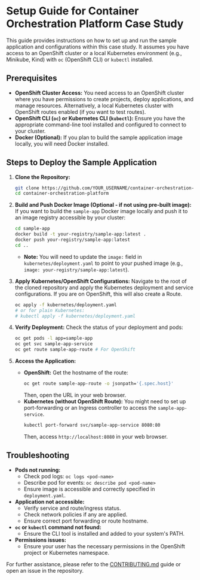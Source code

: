 # Setup Guide for Container Orchestration Platform Case Study

This guide provides instructions on how to set up and run the sample application and configurations within this case study. It assumes you have access to an OpenShift cluster or a local Kubernetes environment (e.g., Minikube, Kind) with `oc` (OpenShift CLI) or `kubectl` installed.

## Prerequisites

*   **OpenShift Cluster Access:** You need access to an OpenShift cluster where you have permissions to create projects, deploy applications, and manage resources. Alternatively, a local Kubernetes cluster with OpenShift routes enabled (if you want to test routes).
*   **OpenShift CLI (`oc`) or Kubernetes CLI (`kubectl`):** Ensure you have the appropriate command-line tool installed and configured to connect to your cluster.
*   **Docker (Optional):** If you plan to build the sample application image locally, you will need Docker installed.

## Steps to Deploy the Sample Application

1.  **Clone the Repository:**
    ```bash
    git clone https://github.com/YOUR_USERNAME/container-orchestration-platform.git
    cd container-orchestration-platform
    ```

2.  **Build and Push Docker Image (Optional - if not using pre-built image):**
    If you want to build the `sample-app` Docker image locally and push it to an image registry accessible by your cluster:
    ```bash
    cd sample-app
    docker build -t your-registry/sample-app:latest .
    docker push your-registry/sample-app:latest
    cd ..
    ```
    *   **Note:** You will need to update the `image:` field in `kubernetes/deployment.yaml` to point to your pushed image (e.g., `image: your-registry/sample-app:latest`).

3.  **Apply Kubernetes/OpenShift Configurations:**
    Navigate to the root of the cloned repository and apply the Kubernetes deployment and service configurations. If you are on OpenShift, this will also create a Route.
    ```bash
    oc apply -f kubernetes/deployment.yaml
    # or for plain Kubernetes:
    # kubectl apply -f kubernetes/deployment.yaml
    ```

4.  **Verify Deployment:**
    Check the status of your deployment and pods:
    ```bash
    oc get pods -l app=sample-app
    oc get svc sample-app-service
    oc get route sample-app-route # For OpenShift
    ```

5.  **Access the Application:**
    *   **OpenShift:** Get the hostname of the route:
        ```bash
        oc get route sample-app-route -o jsonpath='{.spec.host}'
        ```
        Then, open the URL in your web browser.
    *   **Kubernetes (without OpenShift Route):** You might need to set up port-forwarding or an Ingress controller to access the `sample-app-service`.
        ```bash
        kubectl port-forward svc/sample-app-service 8080:80
        ```
        Then, access `http://localhost:8080` in your web browser.

## Troubleshooting

*   **Pods not running:**
    *   Check pod logs: `oc logs <pod-name>`
    *   Describe pod for events: `oc describe pod <pod-name>`
    *   Ensure image is accessible and correctly specified in `deployment.yaml`.
*   **Application not accessible:**
    *   Verify service and route/ingress status.
    *   Check network policies if any are applied.
    *   Ensure correct port forwarding or route hostname.
*   **`oc` or `kubectl` command not found:**
    *   Ensure the CLI tool is installed and added to your system's PATH.
*   **Permissions issues:**
    *   Ensure your user has the necessary permissions in the OpenShift project or Kubernetes namespace.

For further assistance, please refer to the [CONTRIBUTING.md](CONTRIBUTING.md) guide or open an issue in the repository.


